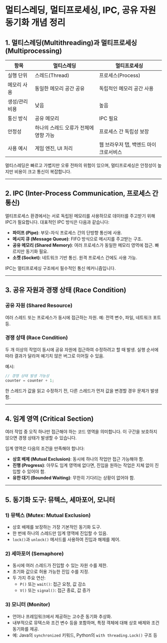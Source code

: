 # 멀티스레딩, 멀티프로세싱, IPC, 공유 자원 동기화 개념 정리

## 1. 멀티스레딩(Multithreading)과 멀티프로세싱(Multiprocessing)

| 항목           | 멀티스레딩                            | 멀티프로세싱                          |
| -------------- | ------------------------------------- | ------------------------------------- |
| 실행 단위      | 스레드(Thread)                        | 프로세스(Process)                     |
| 메모리 사용    | 동일한 메모리 공간 공유               | 독립적인 메모리 공간 사용             |
| 생성/관리 비용 | 낮음                                  | 높음                                  |
| 통신 방식      | 공유 메모리                           | IPC 필요                              |
| 안정성         | 하나의 스레드 오류가 전체에 영향 가능 | 프로세스 간 독립성 보장               |
| 사용 예시      | 게임 엔진, UI 처리                    | 웹 브라우저 탭, 백엔드 마이크로서비스 |

멀티스레딩은 빠르고 가볍지만 오류 전파의 위험이 있으며, 멀티프로세싱은 안정성이 높지만 비용이 크고 통신이 복잡합니다.

---

## 2. IPC (Inter-Process Communication, 프로세스 간 통신)

멀티프로세스 환경에서는 서로 독립된 메모리를 사용하므로 데이터를 주고받기 위해 IPC가 필요합니다. 대표적인 IPC 방식은 다음과 같습니다:

- **파이프 (Pipe)**: 부모-자식 프로세스 간의 단방향 통신에 사용.
- **메시지 큐 (Message Queue)**: FIFO 방식으로 메시지를 주고받는 구조.
- **공유 메모리 (Shared Memory)**: 여러 프로세스가 동일한 메모리 영역에 접근. 빠르지만 동기화 필요.
- **소켓 (Socket)**: 네트워크 기반 통신. 원격 프로세스 간에도 사용 가능.

IPC는 멀티프로세싱 구조에서 필수적인 통신 메커니즘입니다.

---

## 3. 공유 자원과 경쟁 상태 (Race Condition)

### 공유 자원 (Shared Resource)

여러 스레드 또는 프로세스가 동시에 접근하는 자원. 예: 전역 변수, 파일, 네트워크 포트 등.

### 경쟁 상태 (Race Condition)

두 개 이상의 작업이 동시에 공유 자원에 접근하여 수정하려고 할 때 발생. 실행 순서에 따라 결과가 달라져 예기치 않은 버그로 이어질 수 있음.

예시:

```c
// 경쟁 상태 발생 가능성
counter = counter + 1;
```

한 스레드가 값을 읽고 수정하기 전, 다른 스레드가 먼저 값을 변경할 경우 문제가 발생함.

---

## 4. 임계 영역 (Critical Section)

여러 작업 중 오직 하나만 접근해야 하는 코드 영역을 의미합니다. 이 구간을 보호하지 않으면 경쟁 상태가 발생할 수 있습니다.

임계 영역은 다음의 조건을 만족해야 합니다:

- **상호 배제 (Mutual Exclusion)**: 동시에 하나의 작업만 접근 가능해야 함.
- **진행 (Progress)**: 아무도 임계 영역에 없다면, 진입을 원하는 작업은 지체 없이 진입할 수 있어야 함.
- **유한 대기 (Bounded Waiting)**: 무한히 기다리는 상황이 없어야 함.

---

## 5. 동기화 도구: 뮤텍스, 세마포어, 모니터

### 1) 뮤텍스 (Mutex: Mutual Exclusion)

- 상호 배제를 보장하는 가장 기본적인 동기화 도구.
- 한 번에 하나의 스레드만 임계 영역에 진입할 수 있음.
- `lock()`과 `unlock()` 메서드를 사용하여 진입과 해제를 제어.

### 2) 세마포어 (Semaphore)

- 동시에 여러 스레드가 진입할 수 있는 자원 수를 제한.
- 초기화 값으로 허용 가능한 진입 수를 지정.
- 두 가지 주요 연산:
  - `P()` 또는 `wait()`: 접근 요청, 값 감소
  - `V()` 또는 `signal()`: 접근 종료, 값 증가

### 3) 모니터 (Monitor)

- 언어나 프레임워크에서 제공하는 고수준 동기화 추상화.
- 내부적으로 뮤텍스와 조건 변수 등을 포함하며, 특정 객체에 대해 상호 배제와 조건 동기화를 제공.
- 예: Java의 `synchronized` 키워드, Python의 `with threading.Lock()` 구조 등
